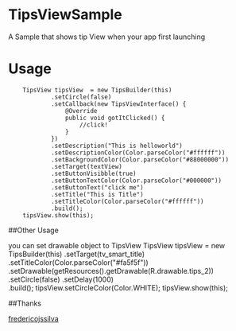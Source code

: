 # TipsViewSample
A Sample that shows tip View when your app first launching

Usage
====
        TipsView tipsView  = new TipsBuilder(this)
                .setCircle(false)
                .setCallback(new TipsViewInterface() {
                    @Override
                    public void gotItClicked() {
                        //click!
                    }
                })
                .setDescription("This is helloworld")
                .setDescriptionColor(Color.parseColor("#ffffff"))
                .setBackgroundColor(Color.parseColor("#88000000"))
                .setTarget(textView)
                .setButtonVisibble(true)
                .setButtonTextColor(Color.parseColor("#000000"))
                .setButtonText("click me")
                .setTitle("This is Title")
                .setTitleColor(Color.parseColor("#ffffff"))
                .build();
        tipsView.show(this);

##Other Usage

you can set drawable object to TipsView 
                TipsView tipsView  = new TipsBuilder(this)
	  		.setTarget(tv_smart_title)
	  		.setTitleColor(Color.parseColor("#fa5f5f"))
	  		.setDrawable(getResources().getDrawable(R.drawable.tips_2))
	  		.setCircle(false)
	  		.setDelay(1000)      
	  		.build();
	 		tipsView.setCircleColor(Color.WHITE);
	      	tipsView.show(this);

##Thanks

[fredericojssilva](https://github.com/fredericojssilva)
